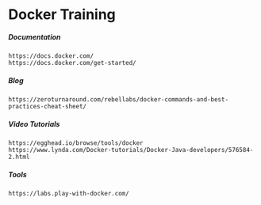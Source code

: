 # Docker Training

##### Documentation

```
https://docs.docker.com/
https://docs.docker.com/get-started/
```

##### Blog

```
https://zeroturnaround.com/rebellabs/docker-commands-and-best-practices-cheat-sheet/
```

##### Video Tutorials

```
https://egghead.io/browse/tools/docker
https://www.lynda.com/Docker-tutorials/Docker-Java-developers/576584-2.html
```

##### Tools

```
https://labs.play-with-docker.com/
```




